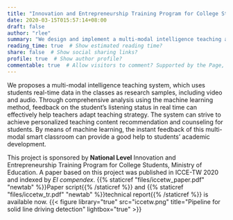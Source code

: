 ```yaml
---
title: "Innovation and Entrepreneurship Training Program for College Students"
date: 2020-03-15T015:57:14+08:00
draft: false
author: "rlee"
summary: "We design and implement a multi-modal intelligence teaching assist system prototype, which assess performance of students and provide real-time feedback for teachers."
reading_time: true  # Show estimated reading time?
share: false  # Show social sharing links?
profile: true  # Show author profile?
commentable: true  # Allow visitors to comment? Supported by the Page, Post, and Docs content types.
---
```


We proposes a multi-modal intelligence teaching system, which uses students real-time data in the classes as research samples, including video and audio. Through comprehensive analysis using the machine learning method, feedback on the student’s listening status in real time can effectively help teachers adapt teaching strategy. The system can strive to achieve personalized teaching content recommendation and counseling for students. By means of machine learning, the instant feedback of this multi-modal smart classroom can provide a good help to students’ academic development.

This project is sponsored by **National Level** Innovation and Entrepreneurship Training Program for College Students, Ministry of Education. A paper based on this project was published in ICCE-TW 2020 and indexed by *EI compendex*. {{% staticref "files/iccetw_paper.pdf"  "newtab" %}}Paper script{{% /staticref %}} and {{% staticref "files/iccetw_tr.pdf"  "newtab" %}}technical report{{% /staticref %}} is available now. 
{{< figure library="true" src="iccetw.png" title="Pipeline for solid line driving detection" lightbox="true" >}}

